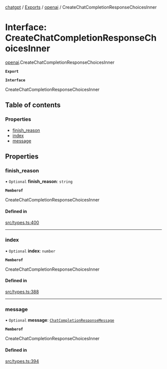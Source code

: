 [chatgpt](../readme.md) / [Exports](../modules.md) / [openai](../modules/openai.md) / CreateChatCompletionResponseChoicesInner

# Interface: CreateChatCompletionResponseChoicesInner

[openai](../modules/openai.md).CreateChatCompletionResponseChoicesInner

**`Export`**

**`Interface`**

CreateChatCompletionResponseChoicesInner

## Table of contents

### Properties

- [finish\_reason](openai.CreateChatCompletionResponseChoicesInner.md#finish_reason)
- [index](openai.CreateChatCompletionResponseChoicesInner.md#index)
- [message](openai.CreateChatCompletionResponseChoicesInner.md#message)

## Properties

### finish\_reason

• `Optional` **finish\_reason**: `string`

**`Memberof`**

CreateChatCompletionResponseChoicesInner

#### Defined in

[src/types.ts:400](https://github.com/transitive-bullshit/chatgpt-api/blob/48cb944/src/types.ts#L400)

___

### index

• `Optional` **index**: `number`

**`Memberof`**

CreateChatCompletionResponseChoicesInner

#### Defined in

[src/types.ts:388](https://github.com/transitive-bullshit/chatgpt-api/blob/48cb944/src/types.ts#L388)

___

### message

• `Optional` **message**: [`ChatCompletionResponseMessage`](openai.ChatCompletionResponseMessage.md)

**`Memberof`**

CreateChatCompletionResponseChoicesInner

#### Defined in

[src/types.ts:394](https://github.com/transitive-bullshit/chatgpt-api/blob/48cb944/src/types.ts#L394)
